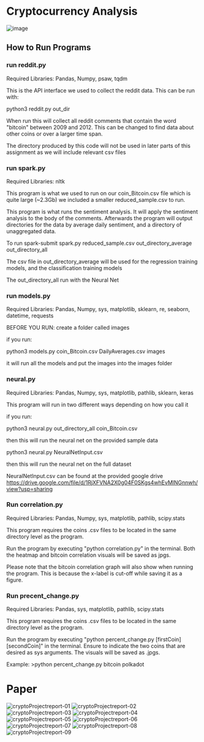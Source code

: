 # Cryptocurrency Analysis

![image](https://github.com/user-attachments/assets/3fff3f4f-8485-46ea-9c8a-00f5d8edbe5e)

## How to Run Programs

### run reddit.py

Required Libraries: Pandas, Numpy, psaw, tqdm

This is the API interface we used to collect the reddit data. This can be run with:

  python3 reddit.py out_dir
  
When run this will collect all reddit comments that contain the word "bitcoin" between 2009 and 2012. 
This can be changed to find data about other coins or over a larger time span.

The directory produced by this code will not be used in later parts of this assignment as we will include relevant csv files


### run spark.py

Required Libraries: nltk

This program is what we used to run on our coin_Bitcoin.csv file which is quite large (~2.3Gb) we included a smaller 
reduced_sample.csv to run. 

This program is what runs the sentiment analysis. It will apply the sentiment analysis to the body of the comments. 
Afterwards the program will output directories for the data by average daily sentiment, and a directory of unaggregated data.

To run spark-submit spark.py reduced_sample.csv out_directory_average out_directory_all

The csv file in out_directory_average will be used for the regression training models, and the classification training models

The out_directory_all run with the Neural Net 

### run models.py

Required Libraries: Pandas, Numpy, sys, matplotlib, sklearn, re, seaborn, datetime, requests

BEFORE YOU RUN: create a folder called images

if you run:

python3 models.py coin_Bitcoin.csv DailyAverages.csv images

it will run all the models and put the images into the images folder

### neural.py

Required Libraries: Pandas, Numpy, sys, matplotlib, pathlib, sklearn, keras

This program will run in two different ways depending on how you call it

if you run:

python3 neural.py out_directory_all coin_Bitcoin.csv

then this will run the neural net on the provided sample data

python3 neural.py NeuralNetInput.csv

then this will run the neural net on the full dataset

NeuralNetInput.csv can be found at the provided google drive
https://drive.google.com/file/d/1RjXFVNA2X0g04F0SKgs4whEvMlNGnnwh/view?usp=sharing

### Run correlation.py
Required Libraries: Pandas, Numpy, sys, matplotlib, pathlib, scipy.stats

This program requires the coins .csv files to be located in the same directory level as the program.

Run the program by executing "python correlation.py" in the terminal.
Both the heatmap and bitcoin correlation visuals will be saved as jpgs.

Please note that the bitcoin correlation graph will also show when running the program. This is because the x-label is cut-off while saving it as a figure.

### Run precent_change.py
Required Libraries: Pandas, sys, matplotlib, pathlib, scipy.stats

This program requires the coins .csv files to be located in the same directory level as the program.

Run the program by executing "python percent_change.py [firstCoin] [secondCoin]" in the terminal. Ensure to indicate the two coins that are desired as sys arguments. The visuals will be saved as .jpgs.

Example: >python percent_change.py bitcoin polkadot



# Paper
![cryptoProjectreport-01](https://user-images.githubusercontent.com/70075553/180358452-2c5d4e85-758a-4ab8-8ca0-61a9ebed1149.jpg)
![cryptoProjectreport-02](https://user-images.githubusercontent.com/70075553/180358455-c2c0fdee-5e65-4113-9883-20de29dc5c0c.jpg)
![cryptoProjectreport-03](https://user-images.githubusercontent.com/70075553/180358459-53f85c87-f989-4af1-87ce-f0eb3c9451f3.jpg)
![cryptoProjectreport-04](https://user-images.githubusercontent.com/70075553/180358460-bc122a92-1f4b-46ba-959d-ba07a8874649.jpg)
![cryptoProjectreport-05](https://user-images.githubusercontent.com/70075553/180358461-8d41705c-16ff-49d0-b4c7-4eea3a6eb800.jpg)
![cryptoProjectreport-06](https://user-images.githubusercontent.com/70075553/180358464-c9df12b5-187d-437d-8994-eed3f043813d.jpg)
![cryptoProjectreport-07](https://user-images.githubusercontent.com/70075553/180358465-93722210-d354-446f-ae00-0a8258860985.jpg)
![cryptoProjectreport-08](https://user-images.githubusercontent.com/70075553/180358467-dba990bf-7637-440a-aa7e-b28a9eb933e1.jpg)
![cryptoProjectreport-09](https://user-images.githubusercontent.com/70075553/180358468-cb1919e2-1026-4c05-89ee-e12503ce47c3.jpg)



